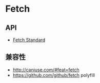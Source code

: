 # Fetch

## API


- [Fetch Standard](https://fetch.spec.whatwg.org/)

## 兼容性

- <http://caniuse.com/#feat=fetch>
- <https://github.com/github/fetch> polyfill
